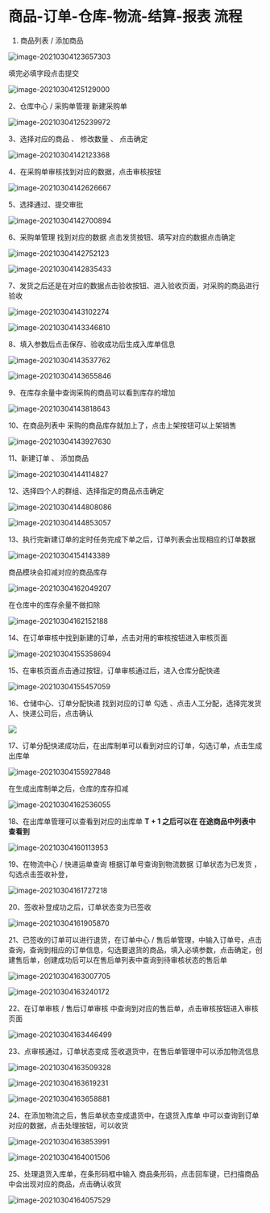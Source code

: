 # 商品-订单-仓库-物流-结算-报表  流程

1. 商品列表 / 添加商品

![image-20210304123657303](https://gitee.com/wu_kang0718/image/raw/master//20210304123658788.png)

填完必填字段点击提交

![image-20210304125129000](https://gitee.com/wu_kang0718/image/raw/master//20210304125130350.png)

2、仓库中心 / 采购单管理  新建采购单

![image-20210304125239972](https://gitee.com/wu_kang0718/image/raw/master//20210304125241170.png)

3、选择对应的商品 、 修改数量 、 点击确定

![image-20210304142123368](https://gitee.com/wu_kang0718/image/raw/master//20210304142124687.png)

4、在采购单审核找到对应的数据，点击审核按钮

![image-20210304142626667](https://gitee.com/wu_kang0718/image/raw/master//20210304142627989.png)

5、选择通过、提交审批

![image-20210304142700894](https://gitee.com/wu_kang0718/image/raw/master//20210304142702294.png)

6、采购单管理 找到对应的数据 点击发货按钮、填写对应的数据点击确定

![image-20210304142752123](https://gitee.com/wu_kang0718/image/raw/master//20210304142753497.png)

![image-20210304142835433](https://gitee.com/wu_kang0718/image/raw/master//20210304142836673.png)

7、发货之后还是在对应的数据点击验收按钮、进入验收页面，对采购的商品进行验收

![image-20210304143102274](https://gitee.com/wu_kang0718/image/raw/master//20210304143103756.png)

![image-20210304143346810](https://gitee.com/wu_kang0718/image/raw/master//20210304143348032.png)

8、填入参数后点击保存、验收成功后生成入库单信息

![image-20210304143537762](https://gitee.com/wu_kang0718/image/raw/master//20210304143539019.png)

![image-20210304143655846](https://gitee.com/wu_kang0718/image/raw/master//20210304143657124.png)

9、在库存余量中查询采购的商品可以看到库存的增加

![image-20210304143818643](https://gitee.com/wu_kang0718/image/raw/master//20210304143820155.png)

10、在商品列表中 采购的商品库存就加上了，点击上架按钮可以上架销售

![image-20210304143927630](https://gitee.com/wu_kang0718/image/raw/master//20210304143929080.png)

11、新建订单 、 添加商品

![image-20210304144114827](https://gitee.com/wu_kang0718/image/raw/master//20210304144116181.png)

12、选择四个人的群组、选择指定的商品点击确定

![image-20210304144808086](https://gitee.com/wu_kang0718/image/raw/master//20210304144809488.png)

![image-20210304144853057](https://gitee.com/wu_kang0718/image/raw/master//20210304144854512.png)

13、执行完新建订单的定时任务完成下单之后，订单列表会出现相应的订单数据

![image-20210304154143389](https://gitee.com/wu_kang0718/image/raw/master//20210304154144679.png)

商品模块会扣减对应的商品库存

![image-20210304162049207](https://gitee.com/wu_kang0718/image/raw/master//20210304162050649.png)

在仓库中的库存余量不做扣除

![image-20210304162152188](https://gitee.com/wu_kang0718/image/raw/master//20210304162153500.png)

14、在订单审核中找到新建的订单，点击对用的审核按钮进入审核页面

![image-20210304155358694](https://gitee.com/wu_kang0718/image/raw/master//20210304155400029.png)

15、在审核页面点击通过按钮，订单审核通过后，进入仓库分配快递

![image-20210304155457059](https://gitee.com/wu_kang0718/image/raw/master//20210304155458312.png)

16、仓储中心、订单分配快递  找到对应的订单 勾选 、点击人工分配，选择完发货人、快递公司后，点击确认

![](https://gitee.com/wu_kang0718/image/raw/master//20210304155735244.png)

17、订单分配快递成功后，在出库制单可以看到对应的订单，勾选订单，点击生成出库单

![image-20210304155927848](https://gitee.com/wu_kang0718/image/raw/master//20210304155929202.png)

在生成出库制单之后，仓库的库存扣减

![image-20210304162536055](https://gitee.com/wu_kang0718/image/raw/master//20210304162537467.png)

18、在出库单管理可以查看到对应的出库单     **T + 1  之后可以在 在途商品中列表中查看到**

![image-20210304160113953](https://gitee.com/wu_kang0718/image/raw/master//20210304160115800.png)

19、在物流中心 / 快递运单查询  根据订单号查询到物流数据 订单状态为已发货 ，勾选点击签收补登，

![image-20210304161727218](https://gitee.com/wu_kang0718/image/raw/master//20210304161728595.png)

20、签收补登成功之后，订单状态变为已签收

![image-20210304161905870](https://gitee.com/wu_kang0718/image/raw/master//20210304161907275.png)

21、已签收的订单可以进行退货，在订单中心 / 售后单管理，中输入订单号，点击查询，查询到相应的订单信息，勾选要退货的商品，填入必填参数，点击确定，创建售后单，创建成功后可以在售后单列表中查询到待审核状态的售后单

![image-20210304163007705](https://gitee.com/wu_kang0718/image/raw/master//20210304163009130.png)

![image-20210304163240172](https://gitee.com/wu_kang0718/image/raw/master//20210304163241503.png)

22、在订单审核  / 售后订单审核 中查询到对应的售后单，点击审核按钮进入审核页面

![image-20210304163446499](https://gitee.com/wu_kang0718/image/raw/master//20210304163447908.png)

23、点审核通过，订单状态变成  签收退货中，在售后单管理中可以添加物流信息

![image-20210304163509328](https://gitee.com/wu_kang0718/image/raw/master//20210304163510715.png)

![image-20210304163619231](https://gitee.com/wu_kang0718/image/raw/master//20210304163620636.png)

![image-20210304163658881](https://gitee.com/wu_kang0718/image/raw/master//20210304163700304.png)

24、在添加物流之后，售后单状态变成退货中，在退货入库单 中可以查询到订单对应的数据，点击处理按钮，可以收货

![image-20210304163853991](https://gitee.com/wu_kang0718/image/raw/master//20210304163855341.png)

![image-20210304164001506](https://gitee.com/wu_kang0718/image/raw/master//20210304164002822.png)

25、处理退货入库单，在条形码框中输入 商品条形码，点击回车键，已扫描商品中会出现对应的商品，点击确认收货

![image-20210304164057529](https://gitee.com/wu_kang0718/image/raw/master//20210304164058948.png)







